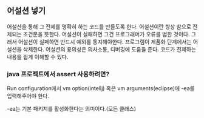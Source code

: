 ## 어설션 넣기
어설션을 통해 그 전제를 명확히 하는 코드를 만들도록 한다.
어설션이란 항상 참으로 전제되는 조건문을 뜻한다. 어설션이 실패하면 그건 프로그래머가 오류를 범한 것이다.
그래서 어설션이 실패하면 반드시 예외를 통지해야한다. 프로그램이 제품화 단계에서는 어설션을 삭제한다. 
어설션의 용의성은 의사소통, 디버깅에 도움을 준다. 코드가 전제하는 내용을 쉽게 이해할 수 있다.

### java 프로젝트에서 assert 사용하려면?
Run configuration에서 vm option(intellj) 혹은 vm arguments(eclipse)에 -ea를 입력해주어야 한다.

-ea는 기본 패키지를 활성화한다는 의미이다.(모든 클래스)